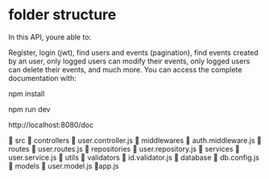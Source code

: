 # folder structure 

In this API, youre able to:

Register, login (jwt), find users and events (pagination), find events created by an user, only logged users can modify their events, only logged users can delete their events, and much more. You can access the complete documentation with:

npm install

npm run dev

http://localhost:8080/doc

📁 src
  📂 controllers
    📄 user.controller.js
  📂 middlewares
    📄 auth.middleware.js
  📂 routes
    📄 user.routes.js
  📂 repositories
    📄 user.repository.js
  📂 services
    📄 user.service.js
  📂 utils
    📂 validators
      📄 id.validator.js
  📂 database
    📄 db.config.js
  📂 models
    📄 user.model.js
  📄app.js
